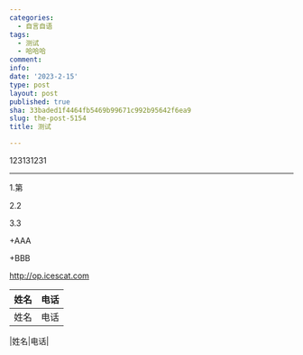 ```yaml
---
categories:
  - 自言自语
tags:
  - 测试
  - 哈哈哈
comment: 
info: 
date: '2023-2-15'
type: post
layout: post
published: true
sha: 33baded1f4464fb5469b99671c992b95642f6ea9
slug: the-post-5154
title: 测试

---
```


123131231

***
1.第


2.2

3.3

+AAA

+BBB

<http://op.icescat.com>

|姓名|电话|
|:---:|:---:|
|姓名|电话|

|姓名|电话|

